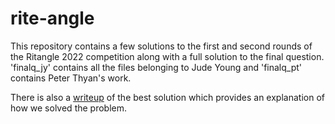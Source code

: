 # rite-angle

This repository contains a few solutions to the first and second rounds of the Ritangle 2022 competition along with a full solution to the final question. 'finalq_jy' contains all the files belonging to Jude Young and 'finalq_pt' contains Peter Thyan's work.

There is also a [writeup](/final_q/finalq_jy/writeup.md) of the best solution which provides an explanation of how we solved the problem.